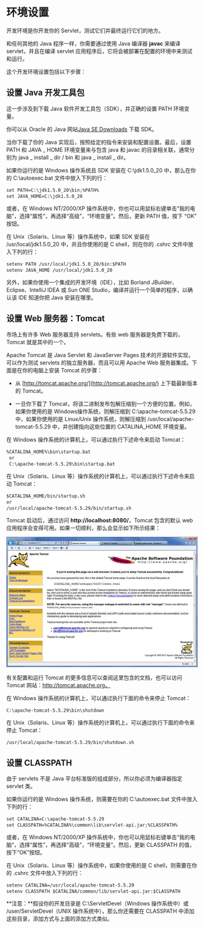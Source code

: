 # 环境设置

开发环境是你开发你的 Servlet，测试它们并最终运行它们的地方。

和任何其他的 Java 程序一样，你需要通过使用 Java 编译器 **javac** 来编译 servlet，并且在编译 servlet 应用程序后，它将会被部署在配置的环境中来测试和运行。

这个开发环境设置包括以下步骤：

## 设置 Java 开发工具包

这一步涉及到下载 Java 软件开发工具包（SDK），并正确的设置 PATH 环境变量。

你可以从 Oracle 的 Java 网站[Java SE Downloads]( http://www.oracle.com/technetwork/java/javase/downloads/index.html) 下载 SDK。

当你下载了你的 Java 实现后，按照给定的指令来安装和配置设置。最后，设置 PATH 和 JAVA _ HOME 环境变量来与包含 java 和 javac 的目录相关联，通常分别为 java _ install _ dir / bin 和 java _ install _ dir。

如果你运行的是 Windows 操作系统且 SDK 安装在 C:\jdk1.5.0_20 中，那么在你的 C:\autoexec.bat 文件中放入下列的行：

``` 
set PATH=C:\jdk1.5.0_20\bin;%PATH%
set JAVA_HOME=C:\jdk1.5.0_20
```

或者，在 Windows NT/2000/XP 操作系统中，你也可以用鼠标右键单击“我的电脑”，选择“属性”，再选择“高级”，“环境变量”。然后，更新 PATH 值，按下 “OK” 按钮。

在 Unix（Solaris、Linux 等）操作系统中，如果 SDK 安装在 /usr/local/jdk1.5.0_20 中，并且你使用的是 C shell，则在你的 .cshrc 文件中放入下列的行：

``` 
setenv PATH /usr/local/jdk1.5.0_20/bin:$PATH
setenv JAVA_HOME /usr/local/jdk1.5.0_20
```

另外，如果你使用一个集成的开发环境（IDE），比如 Borland JBuilder、Eclipse、IntelliJ IDEA 或 Sun ONE Studio，编译并运行一个简单的程序，以确认该 IDE 知道你把 Java 安装在哪里。

## 设置 Web 服务器：Tomcat

市场上有许多 Web 服务器支持 servlets。有些 web 服务器是免费下载的，Tomcat 就是其中的一个。

Apache Tomcat 是 Java Servlet 和 JavaServer Pages 技术的开源软件实现，可以作为测试 servlets 的独立服务器，而且可以用 Apache Web 服务器集成。下面是在你的电脑上安装 Tomcat 的步骤：

- 从 [http://tomcat.apache.org/](http://tomcat.apache.org/) 上下载最新版本的 Tomcat。

- 一旦你下载了 Tomcat，将该二进制发布包解压缩到一个方便的位置。例如，如果你使用的是 Windows操作系统，则解压缩到 C:\apache-tomcat-5.5.29 中，如果你使用的是 Linux/Unix 操作系统，则解压缩到 /usr/local/apache-tomcat-5.5.29 中，并创建指向这些位置的 CATALINA_HOME 环境变量。

在 Windows 操作系统的计算机上，可以通过执行下述命令来启动 Tomcat：

``` 
%CATALINA_HOME%\bin\startup.bat
 or
 C:\apache-tomcat-5.5.29\bin\startup.bat
```

在 Unix（Solaris、Linux 等）操作系统的计算机上，可以通过执行下述命令来启动 Tomcat：

``` 
$CATALINA_HOME/bin/startup.sh
or
/usr/local/apache-tomcat-5.5.29/bin/startup.sh
```

Tomcat 启动后，通过访问 **http://localhost:8080/**，Tomcat 包含的默认 web 应用程序会变得可用。如果一切顺利，那么会显示如下所示结果：

![](images/environment1.jpg)

有关配置和运行 Tomcat 的更多信息可以查阅这里包含的文档，也可以访问 Tomcat 网站：http://tomcat.apache.org。

在 Windows 操作系统的计算机上，可以通过执行下面的命令来停止 Tomcat：

``` 
C:\apache-tomcat-5.5.29\bin\shutdown
```

在 Unix（Solaris、Linux 等）操作系统的计算机上，可以通过执行下面的命令来停止 Tomcat：

``` 
/usr/local/apache-tomcat-5.5.29/bin/shutdown.sh
```

## 设置 CLASSPATH

由于 servlets 不是 Java 平台标准版的组成部分，所以你必须为编译器指定 servlet 类。

如果你运行的是 Windows 操作系统，则需要在你的 C:\autoexec.bat 文件中放入下列的行：

``` 
set CATALINA=C:\apache-tomcat-5.5.29
set CLASSPATH=%CATALINA%\common\lib\servlet-api.jar;%CLASSPATH%
```

或者，在 Windows NT/2000/XP 操作系统中，你也可以用鼠标右键单击“我的电脑”，选择“属性”，再选择“高级”，“环境变量”。然后，更新 CLASSPATH 的值，按下“OK”按钮。

在 Unix（Solaris、Linux 等）操作系统中，如果你使用的是 C shell，则需要在你的 .cshrc 文件中放入下列的行：

``` 
setenv CATALINA=/usr/local/apache-tomcat-5.5.29
setenv CLASSPATH $CATALINA/common/lib/servlet-api.jar:$CLASSPATH
```

**注意：**假设你的开发目录是 C:\ServletDevel（Windows 操作系统中）或 /user/ServletDevel（UNIX 操作系统中），那么你还需要在 CLASSPATH 中添加这些目录，添加方式与上面的添加方式类似。
